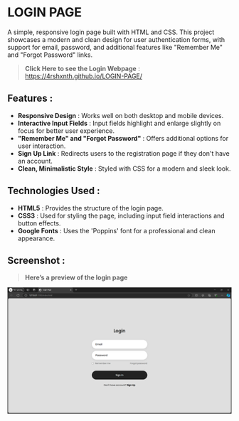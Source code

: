 # LOGIN PAGE

A simple, responsive login page built with HTML and CSS. This project showcases a modern and clean design for user authentication forms, with support for email, password, and additional features like "Remember Me" and "Forgot Password" links.


> **Click Here to see the Login Webpage** : https://4rshxnth.github.io/LOGIN-PAGE/


## Features :

- **Responsive Design** : Works well on both desktop and mobile devices.
- **Interactive Input Fields** : Input fields highlight and enlarge slightly on focus for better user experience.
- **"Remember Me" and "Forgot Password"** : Offers additional options for user interaction.
- **Sign Up Link** : Redirects users to the registration page if they don't have an account.
- **Clean, Minimalistic Style** : Styled with CSS for a modern and sleek look.

## Technologies Used :

- **HTML5** : Provides the structure of the login page.
- **CSS3** : Used for styling the page, including input field interactions and button effects.
- **Google Fonts** : Uses the 'Poppins' font for a professional and clean appearance.

## Screenshot :

> **Here’s a preview of the login page**

![Screenshot](https://github.com/4rshxnth/LOGIN-PAGE/blob/main/image/Preview.png)
